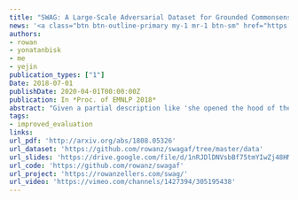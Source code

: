 ```yaml
---
title: "SWAG: A Large-Scale Adversarial Dataset for Grounded Commonsense Inference"
news: '<a class="btn btn-outline-primary my-1 mr-1 btn-sm" href="https://www.nytimes.com/2018/11/18/technology/artificial-intelligence-language.html"  target="_blank">NYT</a> <a class="btn btn-outline-primary my-1 mr-1 btn-sm" href="https://www.themarker.com/wallstreet/.premium-1.6662358"  target="_blank">TheMarker (Hebrew)</a> <a class="btn btn-outline-primary my-1 mr-1 btn-sm" href="https://www.agendadigitale.eu/cultura-digitale/lintelligenza-artificiale-sfida-il-buon-senso-e-le-emozioni-ecco-perche/"  target="_blank">Agenda Digitale (Italian)</a>'
authors:
- rowan
- yonatanbisk
- me
- yejin
publication_types: ["1"]
Date: 2018-07-01
publishDate: 2020-04-01T00:00:00Z
publication: In *Proc. of EMNLP 2018*
abstract: "Given a partial description like 'she opened the hood of the car', humans can reason about the situation and anticipate what might come next ('then, she examined the engine'). In this paper, we introduce the task of grounded commonsense inference, unifying natural language inference and commonsense reasoning.<br>We present SWAG, a new dataset with 113k multiple choice questions about a rich spectrum of grounded situations. To address the recurring challenges of the annotation artifacts and human biases found in many existing datasets, we propose Adversarial Filtering (AF), a novel procedure that constructs a de-biased dataset by iteratively training an ensemble of stylistic classifiers, and using them to filter the data. To account for the aggressive adversarial filtering, we use state-of-the-art language models to massively oversample a diverse set of potential counterfactuals. Empirical results demonstrate that while humans can solve the resulting inference problems with high accuracy (88%), various competitive models struggle on our task. We provide comprehensive analysis that indicates significant opportunities for future research."
tags:
- improved_evaluation
links:
url_pdf: 'http://arxiv.org/abs/1808.05326'
url_dataset: 'https://github.com/rowanz/swagaf/tree/master/data'
url_slides: 'https://drive.google.com/file/d/1nRJDlDNVsbBf75tmYIwZj48HM9l4kIxA/view'
url_code: 'https://github.com/rowanz/swagaf'
url_project: 'https://rowanzellers.com/swag/'
url_video: 'https://vimeo.com/channels/1427394/305195438'
---
```

